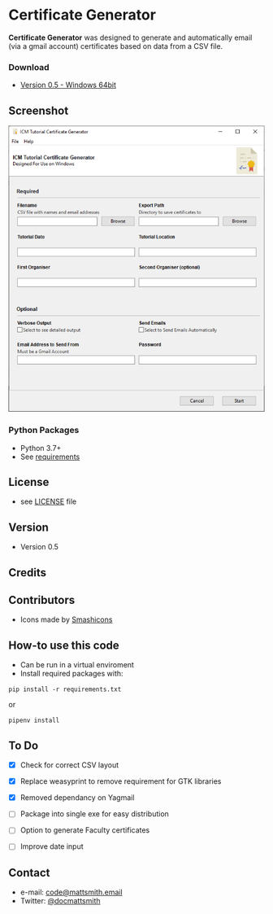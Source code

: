 Certificate Generator 
======
**Certificate Generator** was designed to generate and automatically email (via a gmail account) certificates based on data from a CSV file. 

### Download
* [Version 0.5 - Windows 64bit](https://github.com/mattsmithuk/certificate_generator/blob/master/dist/cert_gen.exe)

## Screenshot
![Screenshot software](https://github.com/mattsmithuk/certificate_generator/blob/master/screenshot.png "screenshot software")


### Python Packages
* Python 3.7+
* See [requirements](https://github.com/mattsmithuk/certificate_generator/blob/master/requirements.txt)

## License 
* see [LICENSE](https://github.com/mattsmithuk/certificate_generator/blob/master/LICENSE.md) file

## Version 
* Version 0.5

## Credits

## Contributors
* Icons made by [Smashicons](https://www.flaticon.com/authors/smashicons)

## How-to use this code
* Can be run in a virtual enviroment
* Install required packages with: 
```
pip install -r requirements.txt
```
or
```
pipenv install
```

## To Do
- [x] Check for correct CSV layout
- [x] Replace weasyprint to remove requirement for GTK libraries
- [x] Removed dependancy on Yagmail
- [ ] Package into single exe for easy distribution
- [ ] Option to generate Faculty certificates
- [ ] Improve date input


## Contact
* e-mail: code@mattsmith.email
* Twitter: [@docmattsmith](https://twitter.com/docmattsmith "docmattsmith on twitter")

